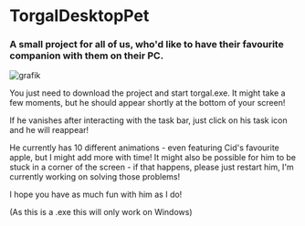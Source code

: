 # TorgalDesktopPet
### A small project for all of us, who'd like to have their favourite companion with them on their PC.

![grafik](https://github.com/Natuscha/TorgalDesktopPet/assets/144587739/d2dae5f4-b34a-434d-b7ef-5fbe80e0f27b)

You just need to download the project and start torgal.exe. 
It might take a few moments, but he should appear shortly at the bottom of your screen! 

If he vanishes after interacting with the task bar, just click on his task icon and he will reappear! 

He currently has 10 different animations - even featuring Cid's favourite apple, but I might add more with time!
It might also be possible for him to be stuck in a corner of the screen - if that happens, please just restart him, I'm currently working on solving those problems!

I hope you have as much fun with him as I do!

(As this is a .exe this will only work on Windows)
